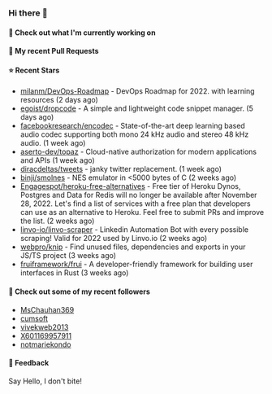 ### Hi there 👋

#### 👷 Check out what I'm currently working on

#### 🔨 My recent Pull Requests


#### ⭐ Recent Stars

- [milanm/DevOps-Roadmap](https://github.com/milanm/DevOps-Roadmap) - DevOps Roadmap for 2022. with learning resources (2 days ago)
- [egoist/dropcode](https://github.com/egoist/dropcode) - A simple and lightweight code snippet manager. (5 days ago)
- [facebookresearch/encodec](https://github.com/facebookresearch/encodec) - State-of-the-art deep learning based audio codec supporting both mono 24 kHz audio and stereo 48 kHz audio. (1 week ago)
- [aserto-dev/topaz](https://github.com/aserto-dev/topaz) - Cloud-native authorization for modern applications and APIs (1 week ago)
- [diracdeltas/tweets](https://github.com/diracdeltas/tweets) - janky twitter replacement. (1 week ago)
- [binji/smolnes](https://github.com/binji/smolnes) - NES emulator in &lt;5000 bytes of C (2 weeks ago)
- [Engagespot/heroku-free-alternatives](https://github.com/Engagespot/heroku-free-alternatives) - Free tier of Heroku Dynos, Postgres and Data for Redis will no longer be available after November 28, 2022. Let&#39;s find a list of services with a free plan that developers can use as an alternative to Heroku. Feel free to submit PRs and improve the list. (2 weeks ago)
- [linvo-io/linvo-scraper](https://github.com/linvo-io/linvo-scraper) - Linkedin Automation Bot with every possible scraping! Valid for 2022 used by Linvo.io (2 weeks ago)
- [webpro/knip](https://github.com/webpro/knip) - Find unused files, dependencies and exports in your JS/TS project  (3 weeks ago)
- [fruiframework/frui](https://github.com/fruiframework/frui) - A developer-friendly framework for building user interfaces in Rust (3 weeks ago)

#### 👯 Check out some of my recent followers

- [MsChauhan369](https://github.com/MsChauhan369)
- [cumsoft](https://github.com/cumsoft)
- [vivekweb2013](https://github.com/vivekweb2013)
- [X601169957911](https://github.com/X601169957911)
- [notmariekondo](https://github.com/notmariekondo)

#### 💬 Feedback

Say Hello, I don't bite!